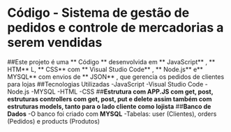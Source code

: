 #  Código - Sistema de gestão de pedidos e controle de mercadorias a serem vendidas
##Este projeto é uma ** Código ** desenvolvida em ** JavaScript** , ** HTM** L, ** CSS**  com ** Visual Studio Code** , ** Node.js**  e**  MYSQL**  com envios de ** JSON** , que gerencia os pedidos de clientes para lojas
##Tecnologias Utilizadas
-JavaScript 
-Visual Studio Code 
-Node.js 
-MYSQL 
-HTML
-CSS
##**Estrutura com APP.JS com get, post, estruturas controllers com get, post, put e delete assim também com estruturas models, tanto para o lado cliente como lojista**
##**Banco de Dados**
-O banco foi criado com **MYSQL**
-Tabelas: user (Clientes), orders (Pedidos) e products (Produtos)

